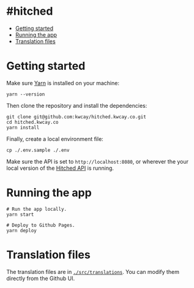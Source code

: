 # #hitched

- [Getting started](#getting-started)
- [Running the app](#running-the-app)
- [Translation files](#translation-files)

# Getting started

Make sure [Yarn](https://yarnpkg.com) is installed on your machine:

```shell
yarn --version
```

Then clone the repository and install the dependencies:

```shell
git clone git@github.com:kwcay/hitched.kwcay.co.git
cd hitched.kwcay.co
yarn install
```

Finally, create a local environment file:

```shell
cp ./.env.sample ./.env
```

Make sure the API is set to `http://localhost:8080`, or wherever the your local version of the [Hitched API](https://github.com/kwcay/hitched-api) is running.

# Running the app

```shell
# Run the app locally.
yarn start

# Deploy to Github Pages.
yarn deploy
```

# Translation files

The translation files are in [`./src/translations`](https://github.com/kwcay/hitched.kwcay.co/tree/stable/src/translations). You can modify them directly from the Github UI.
